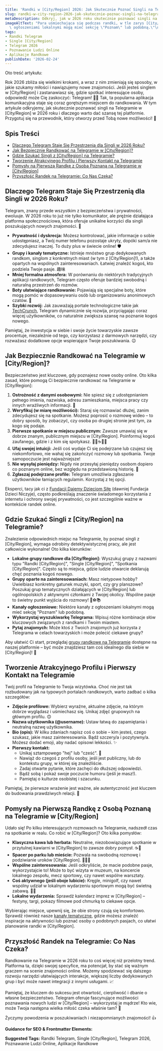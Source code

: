 ```yaml
---
title: 'Randki w [City/Region] 2026: Jak Skutecznie Poznać Singli na Telegramie?'
slug: randki-w-city-region-2026-jak-skutecznie-poznac-singli-na-telegramie
metaDescription: Odkryj, jak w 2026 roku skutecznie poznawać singli na Telegramie w [City/Region]! Praktyczny przewodnik po bezpiecznym randkowaniu online i szukaniu miłości.
imageAltText: "Para uśmiechająca się podczas randki, w tle zarys [City/Region] i ikona Telegrama.\n\n    *   Anchor: grupy randkowe na Telegramie\n    *   Path: `/grupy/randki`\n*   **Recap 2 (Embedded):** \"Sprawdź również nasze [kanały tematyczne](/kanaly/zainteresowania), gdzie możesz znaleźć inspiracje na aktywności lub poznać osoby o podobnych pasjach, co ułatwi planowanie randki w [City/Region].\"\n    *   Anchor: kanały tematyczne\n    *   Path: `/kanaly/zainteresowania`\n*   **Additional Suggestion 1:** W sekcji \"Dlaczego Telegram Staje Się Przestrzenią dla Singli w 2026 Roku?\", zdanie \"Grupy i kanały tematyczne: Istnieje mnóstwo grup dedykowanych randkom, singlom z konkretnych miast (w tym z [City/Region]!), a także opartych na wspólnych zainteresowaniach.\"\n    *   Suggested Anchor: mnóstwo grup\n    *   Suggested Path: `/grupy`\n*   **Additional Suggestion 2:** W sekcji \"Gdzie Szukać Singli z [City/Region] na Telegramie?\", zdanie \"Kanały ogłoszeniowe: Niektóre kanały z\
  \ ogłoszeniami lokalnymi mogą mieć sekcję \"Poznam\" lub podobną.\"\n    *   Suggested Anchor: Kanały ogłoszeniowe\n    *   Suggested Path: `/kanaly`"
tags:
- Randki Telegram
- Single [City/Region]
- Telegram 2026
- Poznawanie Ludzi Online
- Aplikacje Randkowe
publishDate: '2026-02-24'
---
```


Oto treść artykułu:

Rok 2026 zbliża się wielkimi krokami, a wraz z nim zmieniają się sposoby, w jakie szukamy miłości i nawiązujemy nowe znajomości. Jeśli jesteś singlem w [City/Region] i zastanawiasz się, gdzie spotkać interesujące osoby, odpowiedź może Cię zaskoczyć: Telegram! 📱💕 Tak, ta popularna aplikacja komunikacyjna staje się coraz gorętszym miejscem do randkowania. W tym artykule odkryjemy, jak skutecznie poznawać singli na Telegramie w [City/Region] w 2026 roku i dlaczego warto dać szansę tej platformie. Przygotuj się na przewodnik, który otworzy przed Tobą nowe możliwości! 🚀

## Spis Treści

- [Dlaczego Telegram Staje Się Przestrzenią dla Singli w 2026 Roku?](#dlaczego-telegram-staje-się-przestrzenią-dla-singli-w-2026-roku)
- [Jak Bezpiecznie Randkować na Telegramie w [City/Region]?](#jak-bezpiecznie-randkować-na-telegramie-w-cityregion)
- [Gdzie Szukać Singli z [City/Region] na Telegramie?](#gdzie-szukać-singli-z-cityregion-na-telegramie)
- [Tworzenie Atrakcyjnego Profilu i Pierwszy Kontakt na Telegramie](#tworzenie-atrakcyjnego-profilu-i-pierwszy-kontakt-na-telegramie)
- [Pomysły na Pierwszą Randkę z Osobą Poznaną na Telegramie w [City/Region]](#pomysły-na-pierwszą-randkę-z-osobą-poznaną-na-telegramie-w-cityregion)
- [Przyszłość Randek na Telegramie: Co Nas Czeka?](#przyszłość-randek-na-telegramie-co-nas-czeka)

## Dlaczego Telegram Staje Się Przestrzenią dla Singli w 2026 Roku?

Telegram, znany przede wszystkim z bezpieczeństwa i prywatności, ewoluuje. W 2026 roku to już nie tylko komunikator, ale prężnie działająca platforma społecznościowa, która oferuje unikalne korzyści dla singli poszukujących nowych znajomości. 💖

*   **Prywatność i dyskrecja:** Możesz kontrolować, jakie informacje o sobie udostępniasz, a Twój numer telefonu pozostaje ukryty, dopóki sam/a nie zdecydujesz inaczej. To duży plus w świecie online! 🛡️
*   **Grupy i kanały tematyczne:** Istnieje mnóstwo grup dedykowanych randkom, singlom z konkretnych miast (w tym z [City/Region]!), a także opartych na wspólnych zainteresowaniach. Łatwiej znaleźć kogoś, kto podziela Twoje pasje. 趣味
*   **Mniej formalna atmosfera:** W porównaniu do niektórych tradycyjnych aplikacji randkowych, Telegram często oferuje bardziej swobodną i naturalną przestrzeń do rozmów.
*   **Boty ułatwiające randkowanie:** Pojawiają się specjalne boty, które mogą pomóc w dopasowywaniu osób lub organizowaniu anonimowych czatów. 🤖
*   **Szybki rozwój:** Jak zauważają portale technologiczne takie jak [TechCrunch](https://techcrunch.com/tag/telegram/), Telegram dynamicznie się rozwija, przyciągając coraz więcej użytkowników, co naturalnie zwiększa szansę na poznanie kogoś nowego.

Pamiętaj, że inwestycja w siebie i swoje życie towarzyskie zawsze procentuje, niezależnie od tego, czy korzystasz z darmowych narzędzi, czy rozważasz dodatkowe opcje wspierające Twoje poszukiwania. 😉

## Jak Bezpiecznie Randkować na Telegramie w [City/Region]?

Bezpieczeństwo jest kluczowe, gdy poznajesz nowe osoby online. Oto kilka zasad, które pomogą Ci bezpiecznie randkować na Telegramie w [City/Region]:

1.  **Ostrożność z danymi osobowymi:** Nie spiesz się z udostępnianiem pełnego imienia, nazwiska, adresu zamieszkania, miejsca pracy czy innych wrażliwych informacji. 🤫
2.  **Weryfikuj (w miarę możliwości):** Staraj się rozmawiać dłużej, zanim zdecydujesz się na spotkanie. Możesz poprosić o rozmowę wideo – to dobry sposób, by zobaczyć, czy osoba po drugiej stronie jest tym, za kogo się podaje.
3.  **Pierwsze spotkanie w miejscu publicznym:** Zawsze umawiaj się w dobrze znanym, publicznym miejscu w [City/Region]. Poinformuj kogoś zaufanego, gdzie i z kim się spotykasz. 🚶‍♀️☕🚶‍♂️
4.  **Ufaj swojej intuicji:** Jeśli coś wydaje Ci się podejrzane lub czujesz się niekomfortowo, nie wahaj się zakończyć rozmowy lub spotkania. Twoje samopoczucie jest najważniejsze!
5.  **Nie wysyłaj pieniędzy:** Nigdy nie przesyłaj pieniędzy osobom dopiero co poznanym online, bez względu na przedstawioną historię. 🚩
6.  **Zgłaszaj podejrzane profile:** Telegram umożliwia zgłaszanie użytkowników łamiących regulamin. Korzystaj z tej opcji.

Eksperci, tacy jak ci z [Fundacji Dajemy Dzieciom Siłę](https://fdds.pl/) (dawniej Fundacja Dzieci Niczyje), często podkreślają znaczenie świadomego korzystania z internetu i ochrony swojej prywatności, co jest szczególnie ważne w kontekście randek online.

## Gdzie Szukać Singli z [City/Region] na Telegramie?

Znalezienie odpowiednich miejsc na Telegramie, by poznać singli z [City/Region], wymaga odrobiny detektywistycznej pracy, ale jest całkowicie wykonalne! Oto kilka kierunków:

*   **Lokalne grupy randkowe dla [City/Region]:** Wyszukuj grupy z nazwami typu "Randki [City/Region]", "Single [City/Region]", "Spotkania [City/Region]". Często są to miejsca, gdzie ludzie otwarcie deklarują chęć poznania kogoś nowego.
*   **Grupy oparte na zainteresowaniach:** Masz nietypowe hobby? Uwielbiasz konkretny gatunek muzyki, sport, czy gry planszowe? Poszukaj grup tematycznych działających w [City/Region] lub ogólnopolskich z aktywnymi członkami z Twojej okolicy. Wspólne pasje to świetny punkt wyjścia do rozmowy! 🎨⚽📚
*   **Kanały ogłoszeniowe:** Niektóre kanały z ogłoszeniami lokalnymi mogą mieć sekcję "Poznam" lub podobną.
*   **Wykorzystaj wyszukiwarkę Telegrama:** Wpisuj różne kombinacje słów kluczowych związanych z randkami i Twoim miastem.
*   **Pytaj znajomych:** Może ktoś z Twoich znajomych już korzysta z Telegrama w celach towarzyskich i może polecić ciekawe grupy?

Aby ułatwić Ci start, przeglądaj [grupy randkowe na Telegramie](/grupy/randki) dostępne na naszej platformie – być może znajdziesz tam coś idealnego dla siebie w [City/Region]! 💑

## Tworzenie Atrakcyjnego Profilu i Pierwszy Kontakt na Telegramie

Twój profil na Telegramie to Twoja wizytówka. Choć nie jest tak rozbudowany jak na typowych portalach randkowych, warto zadbać o kilka szczegółów:

*   **Zdjęcie profilowe:** Wybierz wyraźne, aktualne zdjęcie, na którym dobrze wyglądasz i uśmiechasz się. Unikaj zdjęć grupowych na głównym profilu. 😊
*   **Nazwa użytkownika (@username):** Ustaw łatwą do zapamiętania i neutralną nazwę użytkownika.
*   **Bio (opis):** W kilku zdaniach napisz coś o sobie – kim jesteś, czego szukasz, jakie masz zainteresowania. Bądź szczery/a i pozytywny/a. Możesz dodać emoji, aby nadać opisowi lekkości. ✨
*   **Pierwszy kontakt:**
    *   Unikaj sztampowego "hej" lub "cześć". 🥱
    *   Nawiąż do czegoś z profilu osoby, jeśli jest publiczny, lub do kontekstu grupy, w której się znaleźliście.
    *   Zadaj otwarte pytanie, które zachęci do dłuższej odpowiedzi.
    *   Bądź sobą i pokaż swoje poczucie humoru (jeśli je masz!).
    *   Pamiętaj o kulturze osobistej i szacunku.

Pamiętaj, że pierwsze wrażenie jest ważne, ale autentyczność jest kluczem do budowania prawdziwych relacji. 🔑

## Pomysły na Pierwszą Randkę z Osobą Poznaną na Telegramie w [City/Region]

Udało się! Po kilku interesujących rozmowach na Telegramie, nadszedł czas na spotkanie w realu. Co robić w [City/Region]? Oto kilka pomysłów:

*   **Klasyczna kawa lub herbata:** Neutralne, niezobowiązujące spotkanie w przytulnej kawiarni w [City/Region] to zawsze dobry pomysł. ☕🍰
*   **Spacer po parku lub mieście:** Pozwala na swobodną rozmowę i podziwianie uroków [City/Region]. 🌳🚶‍♀️
*   **Wspólne zainteresowania:** Jeśli odkryliście, że macie podobne pasje, wykorzystajcie to! Może to być wizyta w muzeum, na koncercie lokalnego zespołu, mecz sportowy, czy nawet wspólne warsztaty.
*   **Coś aktywnego (jeśli oboje lubicie):** Kręgle, minigolf, czy nawet wspólny udział w lokalnym wydarzeniu sportowym mogą być świetną zabawą. 🎳🎯
*   **Lokalne wydarzenia:** Sprawdź kalendarz imprez w [City/Region] – festyny, targi, pokazy filmowe pod chmurką to ciekawe opcje.

Wybierając miejsce, upewnij się, że obie strony czują się komfortowo. Sprawdź również nasze [kanały tematyczne](/kanaly/zainteresowania), gdzie możesz znaleźć inspiracje na aktywności lub poznać osoby o podobnych pasjach, co ułatwi planowanie randki w [City/Region].

## Przyszłość Randek na Telegramie: Co Nas Czeka?

Randkowanie na Telegramie w 2026 roku to coś więcej niż przelotny trend. Platforma ta, dzięki swojej specyfice, ma potencjał, by stać się ważnym graczem na scenie znajomości online. Możemy spodziewać się dalszego rozwoju narzędzi ułatwiających interakcje, większej liczby dedykowanych grup i być może nawet integracji z innymi usługami. 📈

Pamiętaj, że kluczem do sukcesu jest otwartość, cierpliwość i dbanie o własne bezpieczeństwo. Telegram oferuje fascynujące możliwości poznawania nowych ludzi w [City/Region] – wykorzystaj je mądrze! Kto wie, może Twoja następna wielka miłość czeka właśnie tam? 🥰

Życzymy powodzenia w poszukiwaniach i niezapomnianych znajomości! 👍

**Guidance for SEO & Frontmatter Elements:**




**Suggested Tags:**
Randki Telegram, Single [City/Region], Telegram 2026, Poznawanie Ludzi Online, Aplikacje Randkowe
